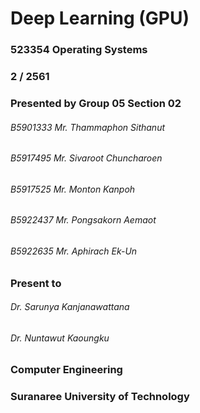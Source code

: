 # Deep Learning (GPU)

### 523354 Operating Systems 
### 2 / 2561

### Presented by Group 05 Section 02

###### B5901333	Mr. Thammaphon Sithanut
###### B5917495	Mr. Sivaroot Chuncharoen
###### B5917525	Mr. Monton Kanpoh
###### B5922437	Mr. Pongsakorn Aemaot
###### B5922635	Mr. Aphirach Ek-Un

### Present to
###### Dr. Sarunya Kanjanawattana
###### Dr. Nuntawut Kaoungku

### Computer Engineering
### Suranaree University of Technology
